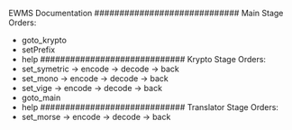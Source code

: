 EWMS Documentation
#############################
Main Stage Orders:
- goto_krypto
- setPrefix
- help
#############################
Krypto Stage Orders:
- set_symetric
  -> encode
  -> decode
  -> back
- set_mono
  -> encode
  -> decode
  -> back
- set_vige
  -> encode
  -> decode
  -> back
- goto_main
- help
#############################
Translator Stage Orders:
- set_morse
  -> encode
  -> decode
  -> back
